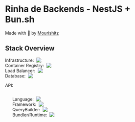 # Rinha de Backends - NestJS + Bun.sh

Made with 💜 by [Mourishitz](https://github.com/Mourishitz)

## Stack Overview

<div style="display: flex; flex-direction: column;">
    <span style="display: flex; align-items: center;"> Infrastructure: &nbsp; <img src="https://img.shields.io/badge/Docker-%5E25.0-blue" /> </span>
    <span style="display: flex; align-items: center;"> Container Registry: &nbsp; <img src="https://img.shields.io/badge/GitHub Container Registry-2024.1-black" /> </span>
    <span style="display: flex; align-items: center;"> Load Balancer: &nbsp; <img src="https://img.shields.io/badge/NGinx-%5E1.24-green" /> </span>
    <span style="display: flex; align-items: center;"> Database: &nbsp; <img src="https://img.shields.io/badge/Postgres-%5E15-blue" /> </span>
    <p style="display: flex; align-items: center;"> API:
       <ul>
            <span style="display: flex; align-items: center;"> Language: &nbsp; <img src="https://img.shields.io/badge/TypeScript-%5E5.3-blue" /> </span>
            <span style="display: flex; align-items: center;"> Framework: &nbsp; <img src="https://img.shields.io/badge/NestJS-%5E10-red" /> </span>
            <span style="display: flex; align-items: center;"> QueryBuilder: &nbsp; <img src="https://img.shields.io/badge/Knex-%5E2.5-orange" /> </span>
            <span style="display: flex; align-items: center;"> Bundler/Runtime: &nbsp; <img src="https://img.shields.io/badge/Bun-%5E1.0-white" /> </span>
        </ul>
    </p>
</div>
